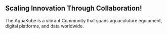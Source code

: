 ## Scaling Innovation Through Collaboration!

The AquaKube is a vibrant Community that spans aquaculuture equipment, digital platforms, and data worldwide.